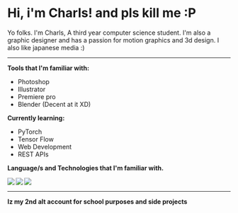 # Hi, i'm Charls! and pls kill me :P

 Yo folks. I'm Charls, A third year computer science student. I'm also a graphic designer and has a passion for motion graphics and 3d design. I also like japanese media :)

-----------------------------------------------------------------------------------------------------------------------

**Tools that I'm familiar with:**

* Photoshop
* Illustrator
* Premiere pro
* Blender (Decent at it XD)

**Currently learning:**

* PyTorch
* Tensor Flow
* Web Development
* REST APIs


**Language/s and Technologies that I'm familiar with.**

<img align="left" src="https://img.shields.io/badge/python-3670A0?style=for-the-badge&logo=python&logoColor=ffdd54"/>

<img align="left" src="https://img.shields.io/badge/c++-%2300599C.svg?style=for-the-badge&logo=c%2B%2B&logoColor=white"/>

<img src="https://img.shields.io/badge/WordPress-%23117AC9.svg?style=for-the-badge&logo=WordPress&logoColor=white"/>


--------
**Iz my 2nd alt account for school purposes and side projects**


